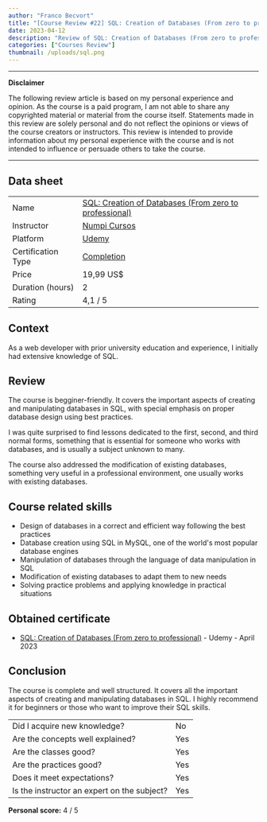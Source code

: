 ```yaml
---
author: "Franco Becvort"
title: "[Course Review #22] SQL: Creation of Databases (From zero to professional)"
date: 2023-04-12
description: "Review of SQL: Creation of Databases (From zero to professional)"
categories: ["Courses Review"]
thumbnail: /uploads/sql.png
---
```


---

**Disclaimer**

The following review article is based on my personal experience and opinion. As the course is a paid program, I am not able to share any copyrighted material or material from the course itself. Statements made in this review are solely personal and do not reflect the opinions or views of the course creators or instructors. This review is intended to provide information about my personal experience with the course and is not intended to influence or persuade others to take the course.

---

## Data sheet

|                    |                                                                                                            |
| ------------------ | ---------------------------------------------------------------------------------------------------------- |
| Name               | [SQL: Creation of Databases (From zero to professional)](https://www.udemy.com/course/sql-creacion-de-bd/) |
| Instructor         | [Numpi Cursos](https://www.linkedin.com/company/numpi-mx/)                                                 |
| Platform           | [Udemy](https://www.udemy.com/)                                                                            |
| Certification Type | [Completion](https://support.udemy.com/hc/en-us/sections/360011037194-Certificates-of-Completion)          |
| Price              | 19,99 US$                                                                                                  |
| Duration \(hours\) | 2                                                                                                          |
| Rating             | 4,1 / 5                                                                                                    |

## Context

As a web developer with prior university education and experience, I initially had extensive knowledge of SQL.

## Review

The course is begginer-friendly. It covers the important aspects of creating and manipulating databases in SQL, with special emphasis on proper database design using best practices.

I was quite surprised to find lessons dedicated to the first, second, and third normal forms, something that is essential for someone who works with databases, and is usually a subject unknown to many.

The course also addressed the modification of existing databases, something very useful in a professional environment, one usually works with existing databases.

## Course related skills

- Design of databases in a correct and efficient way following the best practices
- Database creation using SQL in MySQL, one of the world's most popular database engines
- Manipulation of databases through the language of data manipulation in SQL
- Modification of existing databases to adapt them to new needs
- Solving practice problems and applying knowledge in practical situations

## Obtained certificate

- [SQL: Creation of Databases (From zero to professional)](https://udemy-certificate.s3.amazonaws.com/pdf/UC-8e314e7d-ebff-4b04-900e-2815b522cefc.pdf) - Udemy - April 2023

## Conclusion

The course is complete and well structured. It covers all the important aspects of creating and manipulating databases in SQL. I highly recommend it for beginners or those who want to improve their SQL skills.

|                                             |     |
| ------------------------------------------- | --- |
| Did I acquire new knowledge?                | No  |
| Are the concepts well explained?            | Yes |
| Are the classes good?                       | Yes |
| Are the practices good?                     | Yes |
| Does it meet expectations?                  | Yes |
| Is the instructor an expert on the subject? | Yes |

**Personal score:** 4 / 5
